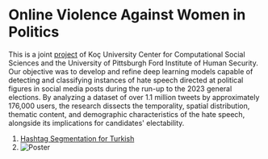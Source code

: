 # Online Violence Against Women in Politics 


This is a joint [project](https://www.fordinstitute.pitt.edu/working-groups-0/online-violence-against-women-politics) of Koç University Center for Computational Social Sciences and the University of Pittsburgh 
Ford Institute of Human Security. Our objective was to develop and refine deep learning models capable of detecting and classifying instances of hate speech directed at political figures in social media posts during the run-up to the 2023 general elections. By analyzing a dataset of over 1.1 million tweets by approximately 176,000 users, the research dissects the temporality, spatial distribution, thematic content, and demographic characteristics of the hate speech, alongside its implications for candidates' electability.
1. [Hashtag Segmentation for Turkish](https://github.com/isiktopcu/pittsburgh-hate-speech/blob/main/hashtag_segmentation_in_turkish.ipynb)
2. ![Poster](https://drive.google.com/file/d/1NckETwFUaVbVvRJ_6zxlH8ZmF2Z0uUbr/view?usp=drive_link)

